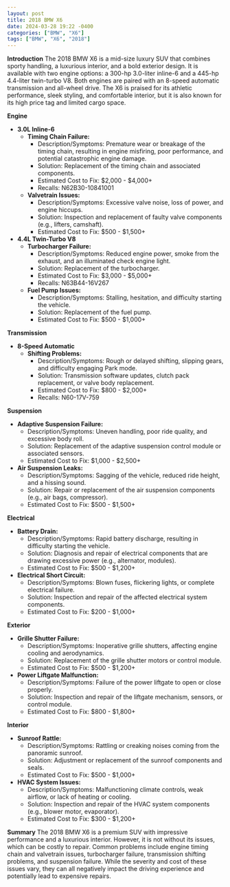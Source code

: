 ```yaml
---
layout: post
title: 2018 BMW X6
date: 2024-03-28 19:22 -0400
categories: ["BMW", "X6"]
tags: ["BMW", "X6", "2018"]
---
```

**Introduction**
The 2018 BMW X6 is a mid-size luxury SUV that combines sporty handling, a luxurious interior, and a bold exterior design. It is available with two engine options: a 300-hp 3.0-liter inline-6 and a 445-hp 4.4-liter twin-turbo V8. Both engines are paired with an 8-speed automatic transmission and all-wheel drive. The X6 is praised for its athletic performance, sleek styling, and comfortable interior, but it is also known for its high price tag and limited cargo space.

**Engine**

* **3.0L Inline-6**
    * **Timing Chain Failure:**
        * Description/Symptoms: Premature wear or breakage of the timing chain, resulting in engine misfiring, poor performance, and potential catastrophic engine damage.
        * Solution: Replacement of the timing chain and associated components.
        * Estimated Cost to Fix: $2,000 - $4,000+
        * Recalls: N62B30-10841001
    * **Valvetrain Issues:**
        * Description/Symptoms: Excessive valve noise, loss of power, and engine hiccups.
        * Solution: Inspection and replacement of faulty valve components (e.g., lifters, camshaft).
        * Estimated Cost to Fix: $500 - $1,500+
* **4.4L Twin-Turbo V8**
    * **Turbocharger Failure:**
        * Description/Symptoms: Reduced engine power, smoke from the exhaust, and an illuminated check engine light.
        * Solution: Replacement of the turbocharger.
        * Estimated Cost to Fix: $3,000 - $5,000+
        * Recalls: N63B44-16V267
    * **Fuel Pump Issues:**
        * Description/Symptoms: Stalling, hesitation, and difficulty starting the vehicle.
        * Solution: Replacement of the fuel pump.
        * Estimated Cost to Fix: $500 - $1,000+

**Transmission**

* **8-Speed Automatic**
    * **Shifting Problems:**
        * Description/Symptoms: Rough or delayed shifting, slipping gears, and difficulty engaging Park mode.
        * Solution: Transmission software updates, clutch pack replacement, or valve body replacement.
        * Estimated Cost to Fix: $800 - $2,000+
        * Recalls: N60-17V-759

**Suspension**

* **Adaptive Suspension Failure:**
    * Description/Symptoms: Uneven handling, poor ride quality, and excessive body roll.
    * Solution: Replacement of the adaptive suspension control module or associated sensors.
    * Estimated Cost to Fix: $1,000 - $2,500+
* **Air Suspension Leaks:**
    * Description/Symptoms: Sagging of the vehicle, reduced ride height, and a hissing sound.
    * Solution: Repair or replacement of the air suspension components (e.g., air bags, compressor).
    * Estimated Cost to Fix: $500 - $1,500+

**Electrical**

* **Battery Drain:**
    * Description/Symptoms: Rapid battery discharge, resulting in difficulty starting the vehicle.
    * Solution: Diagnosis and repair of electrical components that are drawing excessive power (e.g., alternator, modules).
    * Estimated Cost to Fix: $500 - $1,200+
* **Electrical Short Circuit:**
    * Description/Symptoms: Blown fuses, flickering lights, or complete electrical failure.
    * Solution: Inspection and repair of the affected electrical system components.
    * Estimated Cost to Fix: $200 - $1,000+

**Exterior**

* **Grille Shutter Failure:**
    * Description/Symptoms: Inoperative grille shutters, affecting engine cooling and aerodynamics.
    * Solution: Replacement of the grille shutter motors or control module.
    * Estimated Cost to Fix: $500 - $1,200+
* **Power Liftgate Malfunction:**
    * Description/Symptoms: Failure of the power liftgate to open or close properly.
    * Solution: Inspection and repair of the liftgate mechanism, sensors, or control module.
    * Estimated Cost to Fix: $800 - $1,800+

**Interior**

* **Sunroof Rattle:**
    * Description/Symptoms: Rattling or creaking noises coming from the panoramic sunroof.
    * Solution: Adjustment or replacement of the sunroof components and seals.
    * Estimated Cost to Fix: $500 - $1,000+
* **HVAC System Issues:**
    * Description/Symptoms: Malfunctioning climate controls, weak airflow, or lack of heating or cooling.
    * Solution: Inspection and repair of the HVAC system components (e.g., blower motor, evaporator).
    * Estimated Cost to Fix: $300 - $1,200+

**Summary**
The 2018 BMW X6 is a premium SUV with impressive performance and a luxurious interior. However, it is not without its issues, which can be costly to repair. Common problems include engine timing chain and valvetrain issues, turbocharger failure, transmission shifting problems, and suspension failure. While the severity and cost of these issues vary, they can all negatively impact the driving experience and potentially lead to expensive repairs.
